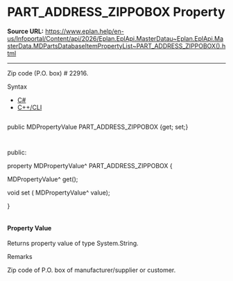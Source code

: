 # PART_ADDRESS_ZIPPOBOX Property

**Source URL:** https://www.eplan.help/en-us/Infoportal/Content/api/2026/Eplan.EplApi.MasterDatau~Eplan.EplApi.MasterData.MDPartsDatabaseItemPropertyList~PART_ADDRESS_ZIPPOBOX().html

---

Zip code (P.O. box) # 22916.

Syntax

- [C#](#i-syntax-CS)
- [C++/CLI](#i-syntax-CPP2005)

```
```
public MDPropertyValue PART_ADDRESS_ZIPPOBOX {get; set;}
```
```

```
```
public:

property MDPropertyValue^ PART_ADDRESS_ZIPPOBOX {

   MDPropertyValue^ get();

   void set (    MDPropertyValue^ value);

}
```
```

#### Property Value

Returns property value of type System.String.

Remarks

Zip code of P.O. box of manufacturer/supplier or customer.
